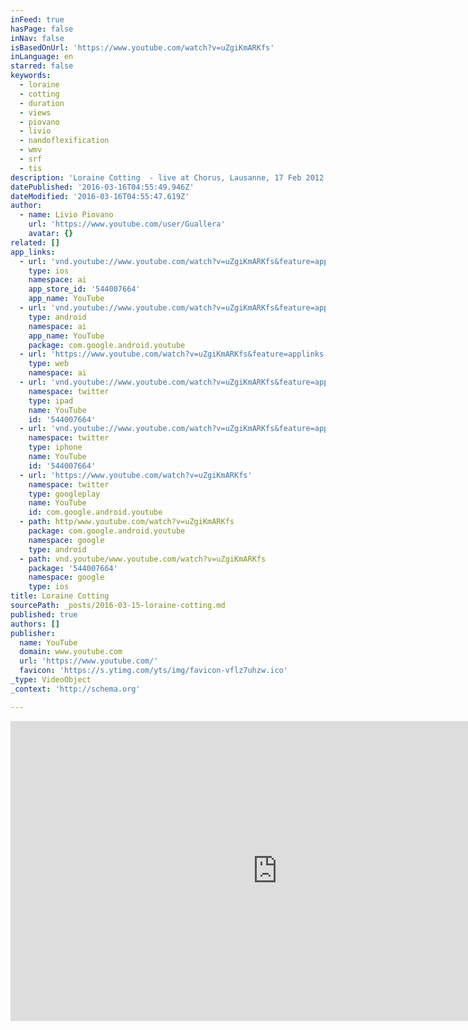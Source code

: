 ```yaml
---
inFeed: true
hasPage: false
inNav: false
isBasedOnUrl: 'https://www.youtube.com/watch?v=uZgiKmARKfs'
inLanguage: en
starred: false
keywords:
  - loraine
  - cotting
  - duration
  - views
  - piovano
  - livio
  - nandoflexification
  - wmv
  - srf
  - tis
description: 'Loraine Cotting  - live at Chorus, Lausanne, 17 Feb 2012'
datePublished: '2016-03-16T04:55:49.946Z'
dateModified: '2016-03-16T04:55:47.619Z'
author:
  - name: Livio Piovano
    url: 'https://www.youtube.com/user/Guallera'
    avatar: {}
related: []
app_links:
  - url: 'vnd.youtube://www.youtube.com/watch?v=uZgiKmARKfs&feature=applinks'
    type: ios
    namespace: ai
    app_store_id: '544007664'
    app_name: YouTube
  - url: 'vnd.youtube://www.youtube.com/watch?v=uZgiKmARKfs&feature=applinks'
    type: android
    namespace: ai
    app_name: YouTube
    package: com.google.android.youtube
  - url: 'https://www.youtube.com/watch?v=uZgiKmARKfs&feature=applinks'
    type: web
    namespace: ai
  - url: 'vnd.youtube://www.youtube.com/watch?v=uZgiKmARKfs&feature=applinks'
    namespace: twitter
    type: ipad
    name: YouTube
    id: '544007664'
  - url: 'vnd.youtube://www.youtube.com/watch?v=uZgiKmARKfs&feature=applinks'
    namespace: twitter
    type: iphone
    name: YouTube
    id: '544007664'
  - url: 'https://www.youtube.com/watch?v=uZgiKmARKfs'
    namespace: twitter
    type: googleplay
    name: YouTube
    id: com.google.android.youtube
  - path: http/www.youtube.com/watch?v=uZgiKmARKfs
    package: com.google.android.youtube
    namespace: google
    type: android
  - path: vnd.youtube/www.youtube.com/watch?v=uZgiKmARKfs
    package: '544007664'
    namespace: google
    type: ios
title: Loraine Cotting
sourcePath: _posts/2016-03-15-loraine-cotting.md
published: true
authors: []
publisher:
  name: YouTube
  domain: www.youtube.com
  url: 'https://www.youtube.com/'
  favicon: 'https://s.ytimg.com/yts/img/favicon-vflz7uhzw.ico'
_type: VideoObject
_context: 'http://schema.org'

---
```

<iframe src="https://cdn.embedly.com/widgets/media.html?src=https%3A%2F%2Fwww.youtube.com%2Fembed%2FuZgiKmARKfs%3Ffeature%3Doembed&amp;url=https%3A%2F%2Fwww.youtube.com%2Fwatch%3Fv%3DuZgiKmARKfs&amp;image=https%3A%2F%2Fi.ytimg.com%2Fvi%2FuZgiKmARKfs%2Fhqdefault.jpg&amp;key=b7d04c9b404c499eba89ee7072e1c4f7&amp;type=text%2Fhtml&amp;schema=youtube" width="854" height="480" scrolling="no" frameborder="0" allowfullscreen="allowfullscreen" style=""></iframe>